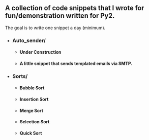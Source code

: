 ## A collection of code snippets that I wrote for fun/demonstration written for Py2.

The goal is to write one snippet a day (minimum).

- ### Auto_sender/
	- #### Under Construction
	- #### A little snippet that sends templated emails via SMTP.


- ### Sorts/
	- #### Bubble Sort
	- #### Insertion Sort
	- #### Merge Sort
	- #### Selection Sort
	- #### Quick Sort